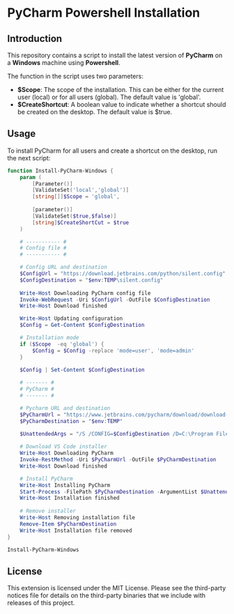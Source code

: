 # PyCharm Powershell Installation

## Introduction

This repository contains a script to install the latest version of **PyCharm** on a **Windows** machine using **Powershell**.

The function in the script uses two parameters:

- **$Scope**: The scope of the installation. This can be either for the current user (local) or for all users (global). The default value is 'global'.
- **$CreateShortcut**: A boolean value to indicate whether a shortcut should be created on the desktop. The default value is $true.

## Usage

To install PyCharm for all users and create a shortcut on the desktop, run the next script:

```powershell
function Install-PyCharm-Windows {
    param (
        [Parameter()]
        [ValidateSet('local','global')]
        [string[]]$Scope = 'global',
    
        [parameter()]
        [ValidateSet($true,$false)]
        [string]$CreateShortCut = $true
    )

    # ----------- #
    # Config file #
    # ----------- #

    # Config URL and destination
    $ConfigUrl = "https://download.jetbrains.com/python/silent.config"
    $ConfigDestination = "$env:TEMP\silent.config"
    
    Write-Host Downloading PyCharm config file
    Invoke-WebRequest -Uri $ConfigUrl -OutFile $ConfigDestination
    Write-Host Download finished

    Write-Host Updating configuration
    $Config = Get-Content $ConfigDestination

    # Installation mode
    if ($Scope  -eq 'global') {
        $Config = $Config -replace 'mode=user', 'mode=admin'
    }
    
    $Config | Set-Content $ConfigDestination

    # ------- #
    # PyCharm #
    # ------- #

    # Pycharm URL and destination
    $PyCharmUrl = "https://www.jetbrains.com/pycharm/download/download-thanks.html?platform=windows&code=PCC"
    $PyCharmDestination = "$env:TEMP"

    $UnattendedArgs = "/S /CONFIG=$ConfigDestination /D=C:\Program Files\PyCharm"
    
    # Download VS Code installer
    Write-Host Downloading PyCharm
    Invoke-RestMethod -Uri $PyCharmUrl -OutFile $PyCharmDestination
    Write-Host Download finished

    # Install PyCharm
    Write-Host Installing PyCharm
    Start-Process -FilePath $PyCharmDestination -ArgumentList $UnattendedArgs -Wait
    Write-Host Installation finished
    
    # Remove installer
    Write-Host Removing installation file
    Remove-Item $PyCharmDestination
    Write-Host Installation file removed
}

Install-PyCharm-Windows
```

## License

This extension is licensed under the MIT License. Please see the third-party notices file for details on the third-party binaries that we include with releases of this project.
